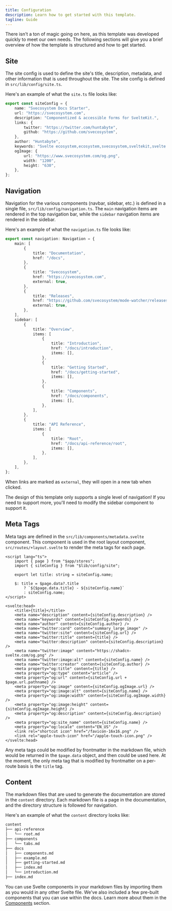 ```yaml
---
title: Configuration
description: Learn how to get started with this template.
tagline: Guide
---
```


<script>
	import { Callout } from '$lib/components'
</script>

There isn't a ton of magic going on here, as this template was developed quickly to meet our own needs. The following sections will give you a brief overview of how the template is structured and how to get started.

## Site

The site config is used to define the site's title, description, metadata, and other information that is used throughout the site. The site config is defined in `src/lib/config/site.ts`.

Here's an example of what the `site.ts` file looks like:

```ts title="src/lib/config/site.ts"
export const siteConfig = {
	name: "Svecosystem Docs Starter",
	url: "https://svecosystem.com",
	description: "Componentized & accessible forms for SvelteKit.",
	links: {
		twitter: "https://twitter.com/huntabyte",
		github: "https://github.com/svecosystem",
	},
	author: "Huntabyte",
	keywords: "Svelte ecosystem,ecosystem,svecosystem,sveltekit,svelte libraries",
	ogImage: {
		url: "https://www.svecosystem.com/og.png",
		width: "1200",
		height: "630",
	},
};
```

## Navigation

Navigation for the various components (navbar, sidebar, etc.) is defined in a single file, `src/lib/config/navigation.ts`. The `main` navigation items are rendered in the top navigation bar, while the `sidebar` navigation items are rendered in the sidebar.

Here's an example of what the `navigation.ts` file looks like:

```ts title="src/lib/config/navigation.ts"
export const navigation: Navigation = {
	main: [
		{
			title: "Documentation",
			href: "/docs",
		},
		{
			title: "Svecosystem",
			href: "https://svecosystem.com",
			external: true,
		},
		{
			title: "Releases",
			href: "https://github.com/svecosystem/mode-watcher/releases",
			external: true,
		},
	],
	sidebar: [
		{
			title: "Overview",
			items: [
				{
					title: "Introduction",
					href: "/docs/introduction",
					items: [],
				},
				{
					title: "Getting Started",
					href: "/docs/getting-started",
					items: [],
				},
				{
					title: "Components",
					href: "/docs/components",
					items: [],
				},
			],
		},
		{
			title: "API Reference",
			items: [
				{
					title: "Root",
					href: "/docs/api-reference/root",
					items: [],
				},
			],
		},
	],
};
```

When links are marked as `external`, they will open in a new tab when clicked.

<Callout>
	The design of this template only supports a single level of navigation! If you need to support more, you'll need to modify the sidebar component to support it.
</Callout>

## Meta Tags

Meta tags are defined in the `src/lib/components/metadata.svelte` component. This component is used in the root layout component, `src/routes/+layout.svelte` to render the meta tags for each page.

```svelte title="src/lib/components/metadata.svelte"
<script lang="ts">
	import { page } from "$app/stores";
	import { siteConfig } from "$lib/config/site";

	export let title: string = siteConfig.name;

	$: title = $page.data?.title
		? `${$page.data.title} - ${siteConfig.name}`
		: siteConfig.name;
</script>

<svelte:head>
	<title>{title}</title>
	<meta name="description" content={siteConfig.description} />
	<meta name="keywords" content={siteConfig.keywords} />
	<meta name="author" content={siteConfig.author} />
	<meta name="twitter:card" content="summary_large_image" />
	<meta name="twitter:site" content={siteConfig.url} />
	<meta name="twitter:title" content={title} />
	<meta name="twitter:description" content={siteConfig.description} />
	<meta name="twitter:image" content="https://shadcn-svelte.com/og.png" />
	<meta name="twitter:image:alt" content={siteConfig.name} />
	<meta name="twitter:creator" content={siteConfig.author} />
	<meta property="og:title" content={title} />
	<meta property="og:type" content="article" />
	<meta property="og:url" content={siteConfig.url + $page.url.pathname} />
	<meta property="og:image" content={siteConfig.ogImage.url} />
	<meta property="og:image:alt" content={siteConfig.name} />
	<meta property="og:image:width" content={siteConfig.ogImage.width} />
	<meta property="og:image:height" content={siteConfig.ogImage.height} />
	<meta property="og:description" content={siteConfig.description} />
	<meta property="og:site_name" content={siteConfig.name} />
	<meta property="og:locale" content="EN_US" />
	<link rel="shortcut icon" href="/favicon-16x16.png" />
	<link rel="apple-touch-icon" href="/apple-touch-icon.png" />
</svelte:head>
```

Any meta tags could be modified by frontmatter in the markdown file, which would be returned in the `$page.data` object, and then could be used here. At the moment, the only meta tag that is modified by frontmatter on a per-route basis is the `title` tag.

## Content

The markdown files that are used to generate the documentation are stored in the `content` directory. Each markdown file is a page in the documentation, and the directory structure is followed for navigation.

Here's an example of what the `content` directory looks like:

```txt
content
├── api-reference
│   └── root.md
├── components
│   └── tabs.md
├── docs
│   ├── components.md
│   ├── example.md
│   ├── getting-started.md
│   ├── index.md
│   └── introduction.md
├── index.md
```

You can use Svelte components in your markdown files by importing them as you would in any other Svelte file. We've also included a few pre-built components that you can use within the docs. Learn more about them in the [Components](/docs/components) section.
